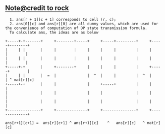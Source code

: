 ## [Note@credit to rock](https://leetcode.com/problems/find-kth-largest-xor-coordinate-value/discuss/1032071/JavaPython-3-Similar-to-Matrix-Block-Sum-w-diagram-analysis-and-similar-problem-list..)
```
  1. ans[r + 1][c + 1] corresponds to cell (r, c);
  2. ans[0][c] and ans[r][0] are all dummy values, which are used for the convenience of computation of DP state transmission formula.
  To calculate ans, the ideas are as below

+-----+-+-------+     +--------+-----+     +-----+---------+     +-----+--------+
|     | |       |     |        |     |     |     |         |     |     |        |
|     | |       |     |        |     |     |     |         |     |     |        |
+-----+-+       |     +--------+     |     |     |         |     +-----+        |
|     | |       |  =  |              |  ^  |     |         |  ^  |              | ^ mat[r][c]
+-----+-+       |     |              |     +-----+         |     |              |
|               |     |              |     |               |     |              |
|               |     |              |     |               |     |              |
+---------------+     +--------------+     +---------------+     +--------------+

ans[r+1][c+1] =  ans[r][c+1] ^ ans[r+1][c]    ^   ans[r][c]   ^ mat[r][c]
```
